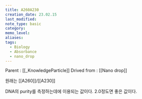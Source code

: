 ```yaml
---
title: A260A230
creation_date: 23.02.15
last_modified: 
note_type: basic
category: 
memo_level: 
aliases: 
tags:
  - Biology
  - Absorbance
  - nano_drop
---
```


Parent : [[_KnowledgeParticle]]
Drived from : [[Nano drop]]

원래는 [[A260]]/[[A230]]

DNA의 purity를 측정하는데에 이용되는 값이다.
2.0정도면 좋은 값이다.